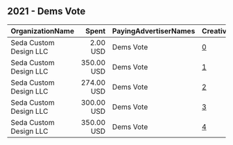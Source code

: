 ## 2021 - Dems Vote 
|OrganizationName|Spent|PayingAdvertiserNames|CreativeUrls|Impressions|Genders|AgeBrackets|CountryCodes|BillingAddresses|CandidateBallotInformation|
|:---|---:|:---|:---|---:|:---|:---|:---|:---|:---|
|Seda Custom Design LLC|2.00 USD|Dems Vote|[0](https://www.snap.com/political-ads/asset/0c0cb3635a2507128f60c8dd0372163f9bbfed90320bf530cfabcebf8f16588c?mediaType=jpeg)|1,169|FEMALE|18-35|united states|"6048 Via Casitas,CARMICHAEL,95608,US"|Raphael Warnock and Jon Ossoff|
|Seda Custom Design LLC|350.00 USD|Dems Vote|[1](https://www.snap.com/political-ads/asset/2fa0e7d02cc6cd5cdfbeb9ebde4d564c5f24c752fa7ba7de9e5872215d39309b?mediaType=mp4)|53,934|FEMALE|18-35|united states|"6048 Via Casitas,CARMICHAEL,95608,US"|AZ Senator Sinema|
|Seda Custom Design LLC|274.00 USD|Dems Vote|[2](https://www.snap.com/political-ads/asset/f35b7fbf3187c02c9e7c7cb535caf84d90587a30d71014db90a59730b849b68c?mediaType=mp4)|96,740|FEMALE|18-30|united states|"6048 Via Casitas,CARMICHAEL,95608,US"|Democrat court judges school superintendent|
|Seda Custom Design LLC|300.00 USD|Dems Vote|[3](https://www.snap.com/political-ads/asset/ee7759e3e7b0a11422fbc56d22e958ce2428e7f4781834e64e673dda673e7005?mediaType=png)|81,776|FEMALE|18-35|united states|"6048 Via Casitas,CARMICHAEL,95608,US"|Wisconsin Primary|
|Seda Custom Design LLC|350.00 USD|Dems Vote|[4](https://www.snap.com/political-ads/asset/f02e700fa3df02d759d0eb94127aef722fe6c9f50bd69ddc2378f92466ca79db?mediaType=mp4)|51,985|FEMALE|18-35|united states|"6048 Via Casitas,CARMICHAEL,95608,US"|Senator Manchin West Virginia|
